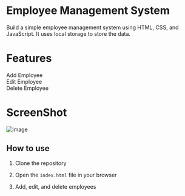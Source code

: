 # Employee Management System

Build a simple employee management system using HTML, CSS, and JavaScript. It uses local storage to store the data. 

# Features

<p>Add Employee <br> Edit Employee <br> Delete Employee</p>

# ScreenShot

![image](https://user-images.githubusercontent.com/61316762/201523568-51e1ed64-26ab-43e6-b34c-a1687c8097d3.png)

## How to use
1. Clone the repository

2. Open the `index.html` file in your browser

3. Add, edit, and delete employees
